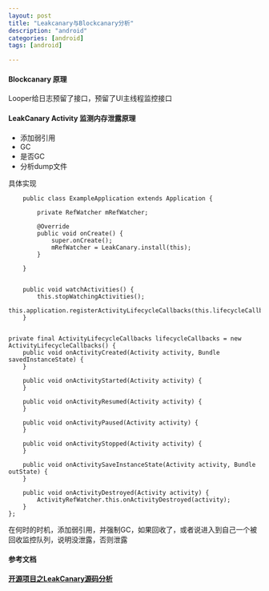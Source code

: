 ```yaml
---
layout: post
title: "Leakcanary与Blockcanary分析"
description: "android"
categories: [android]
tags: [android]

---
```



#### Blockcanary 原理

Looper给日志预留了接口，预留了UI主线程监控接口


#### LeakCanary Activity 监测内存泄露原理

* 添加弱引用
* GC
* 是否GC
* 分析dump文件

具体实现


		public class ExampleApplication extends Application {
		
		    private RefWatcher mRefWatcher;
		
		    @Override
		    public void onCreate() {
		        super.onCreate();
		        mRefWatcher = LeakCanary.install(this);
		    }
		
		}


	    public void watchActivities() {
	        this.stopWatchingActivities();
	        this.application.registerActivityLifecycleCallbacks(this.lifecycleCallbacks);
	    }


    private final ActivityLifecycleCallbacks lifecycleCallbacks = new ActivityLifecycleCallbacks() {
        public void onActivityCreated(Activity activity, Bundle savedInstanceState) {
        }

        public void onActivityStarted(Activity activity) {
        }

        public void onActivityResumed(Activity activity) {
        }

        public void onActivityPaused(Activity activity) {
        }

        public void onActivityStopped(Activity activity) {
        }

        public void onActivitySaveInstanceState(Activity activity, Bundle outState) {
        }

        public void onActivityDestroyed(Activity activity) {
            ActivityRefWatcher.this.onActivityDestroyed(activity);
        }
    };
    
  在何时的时机，添加弱引用，并强制GC，如果回收了，或者说进入到自己一个被回收监控队列，说明没泄露，否则泄露
  
#### 参考文档

[**开源项目之LeakCanary源码分析**](http://www.easyread.cc/p/5032c52c6b0a)
